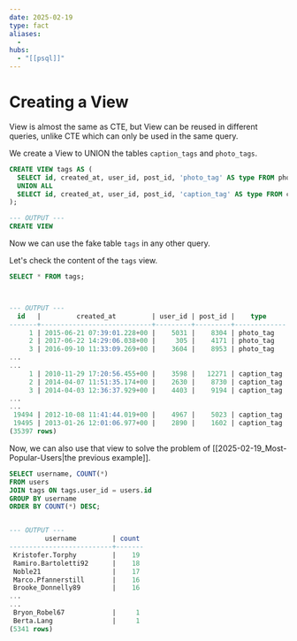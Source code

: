 ```yaml
---
date: 2025-02-19
type: fact
aliases:
  -
hubs:
  - "[[psql]]"
---
```


# Creating a View

View is almost the same as CTE, but View can be reused in different queries, unlike CTE which can only be used in the same query.

We create a View to UNION the tables `caption_tags` and `photo_tags`.

```sql
CREATE VIEW tags AS (
  SELECT id, created_at, user_id, post_id, 'photo_tag' AS type FROM photo_tags
  UNION ALL
  SELECT id, created_at, user_id, post_id, 'caption_tag' AS type FROM caption_tags
);

--- OUTPUT ---
CREATE VIEW
```

Now we can use the fake table `tags` in any other query.

Let's check the content of the `tags` view.

```sql
SELECT * FROM tags;



--- OUTPUT ---
  id   |         created_at         | user_id | post_id |    type     
-------+----------------------------+---------+---------+-------------
     1 | 2015-06-21 07:39:01.228+00 |    5031 |    8304 | photo_tag
     2 | 2017-06-22 14:29:06.038+00 |     305 |    4171 | photo_tag
     3 | 2016-09-10 11:33:09.269+00 |    3604 |    8953 | photo_tag
...
...
     1 | 2010-11-29 17:20:56.455+00 |    3598 |   12271 | caption_tag
     2 | 2014-04-07 11:51:35.174+00 |    2630 |    8730 | caption_tag
     3 | 2014-04-03 12:36:37.929+00 |    4403 |    9194 | caption_tag
...
...
 19494 | 2012-10-08 11:41:44.019+00 |    4967 |    5023 | caption_tag
 19495 | 2013-01-26 12:01:06.977+00 |    2890 |    1602 | caption_tag
(35397 rows)
```

Now, we can also use that view to solve the problem of [[2025-02-19_Most-Popular-Users|the previous example]].

```sql
SELECT username, COUNT(*)
FROM users
JOIN tags ON tags.user_id = users.id
GROUP BY username
ORDER BY COUNT(*) DESC;


--- OUTPUT ---
         username         | count 
--------------------------+-------
 Kristofer.Torphy         |    19
 Ramiro.Bartoletti92      |    18
 Noble21                  |    17
 Marco.Pfannerstill       |    16
 Brooke_Donnelly89        |    16
...
...
 Bryon_Robel67            |     1
 Berta.Lang               |     1
(5341 rows)

```
